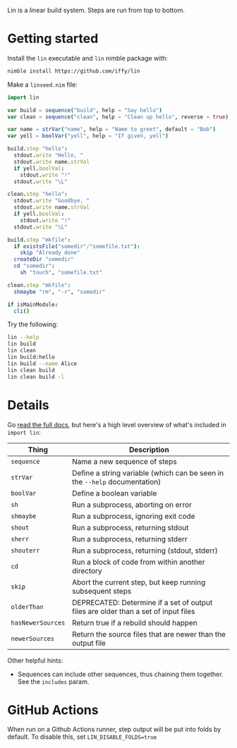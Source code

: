 Lin is a *lin*ear build system.  Steps are run from top to bottom.

# Getting started

Install the `lin` executable and `lin` nimble package with:

```bash
nimble install https://github.com/iffy/lin
```

Make a `linseed.nim` file:

```nim
import lin

var build = sequence("build", help = "Say hello")
var clean = sequence("clean", help = "Clean up hello", reverse = true)

var name = strVar("name", help = "Name to greet", default = "Bob")
var yell = boolVar("yell", help = "If given, yell")

build.step "hello":
  stdout.write "Hello, "
  stdout.write name.strVal
  if yell.boolVal:
    stdout.write "!"
  stdout.write "\L"

clean.step "hello":
  stdout.write "Goodbye, "
  stdout.write name.strVal
  if yell.boolVal:
    stdout.write "!"
  stdout.write "\L"

build.step "mkfile":
  if existsFile("somedir"/"somefile.txt"):
    skip "Already done"
  createDir "somedir"
  cd "somedir":
    sh "touch", "somefile.txt"

clean.step "mkfile":
  shmaybe "rm", "-r", "somedir"

if isMainModule:
  cli()
```

Try the following:

```sh
lin --help
lin build
lin clean
lin build:hello
lin build --name Alice
lin clean build
lin clean build -l
```

# Details

Go [read the full docs](https://www.iffycan.com/lin/linlib.html), but here's a high level overview of what's included in `import lin`:

| Thing | Description |
|---|---|
| `sequence` | Name a new sequence of steps |
| `strVar` | Define a string variable (which can be seen in the `--help` documentation) |
| `boolVar` | Define a boolean variable |
| `sh` | Run a subprocess, aborting on error |
| `shmaybe` | Run a subprocess, ignoring exit code |
| `shout` | Run a subprocess, returning stdout |
| `sherr` | Run a subprocess, returning stderr |
| `shouterr` | Run a subprocess, returning (stdout, stderr) |
| `cd` | Run a block of code from within another directory |
| `skip` | Abort the current step, but keep running subsequent steps |
| `olderThan` | DEPRECATED: Determine if a set of output files are older than a set of input files |
| `hasNewerSources` | Return true if a rebuild should happen |
| `newerSources` | Return the source files that are newer than the output file |

Other helpful hints:

- Sequences can include other sequences, thus chaining them together.  See the `includes` param.

# GitHub Actions

When run on a Github Actions runner, step output will be put into folds by default. To disable this, set `LIN_DISABLE_FOLDS=true`
